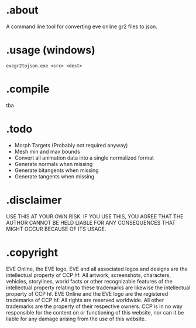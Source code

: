 # .about
A command line tool for converting eve online gr2 files to json.

# .usage (windows)
`evegr2tojson.exe <src> <dest>`

# .compile
tba

# .todo
- Morph Targets (Probably not required anyway)
- Mesh min and max bounds
- Convert all animation data into a single normalized format
- Generate normals when missing
- Generate bitangents when missing
- Generate tangents when missing

# .disclaimer
USE THIS AT YOUR OWN RISK. IF YOU USE THIS, YOU
AGREE THAT THE AUTHOR CANNOT BE HELD LIABLE FOR
ANY CONSEQUENCES THAT MIGHT OCCUR BECAUSE OF
ITS USAGE.

# .copyright
EVE Online, the EVE logo, EVE and all associated logos and designs are the intellectual property of CCP hf. All artwork, screenshots, characters, vehicles, storylines, world facts or other recognizable features of the intellectual property relating to these trademarks are likewise the intellectual property of CCP hf. EVE Online and the EVE logo are the registered trademarks of CCP hf. All rights are reserved worldwide. All other trademarks are the property of their respective owners. CCP is in no way responsible for the content on or functioning of this website, nor can it be liable for any damage arising from the use of this website.
